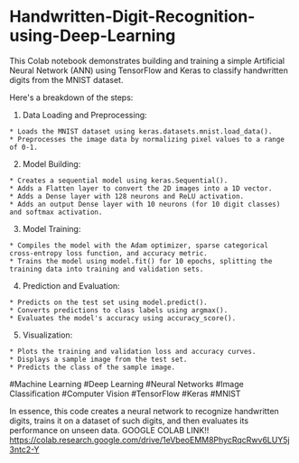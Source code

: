 # Handwritten-Digit-Recognition-using-Deep-Learning
This Colab notebook demonstrates building and training a simple Artificial Neural Network (ANN) using TensorFlow and Keras to classify handwritten digits from the MNIST dataset.

Here's a breakdown of the steps:

  1. Data Loading and Preprocessing:

    * Loads the MNIST dataset using keras.datasets.mnist.load_data().
    * Preprocesses the image data by normalizing pixel values to a range of 0-1.
  
  2. Model Building:

    * Creates a sequential model using keras.Sequential().
    * Adds a Flatten layer to convert the 2D images into a 1D vector.
    * Adds a Dense layer with 128 neurons and ReLU activation.
    * Adds an output Dense layer with 10 neurons (for 10 digit classes) and softmax activation.

  3. Model Training:

    * Compiles the model with the Adam optimizer, sparse categorical cross-entropy loss function, and accuracy metric.
    * Trains the model using model.fit() for 10 epochs, splitting the training data into training and validation sets.

  4. Prediction and Evaluation:

    * Predicts on the test set using model.predict().
    * Converts predictions to class labels using argmax().
    * Evaluates the model's accuracy using accuracy_score().
  
  5. Visualization:

    * Plots the training and validation loss and accuracy curves.
    * Displays a sample image from the test set.
    * Predicts the class of the sample image.
    
#Machine Learning #Deep Learning #Neural Networks #Image Classification #Computer Vision #TensorFlow #Keras #MNIST
    
In essence, this code creates a neural network to recognize handwritten digits, trains it on a dataset of such digits, and then evaluates its performance on unseen data.
GOOGLE COLAB LINK!!
https://colab.research.google.com/drive/1eVbeoEMM8PhycRqcRwv6LUY5j3ntc2-Y
